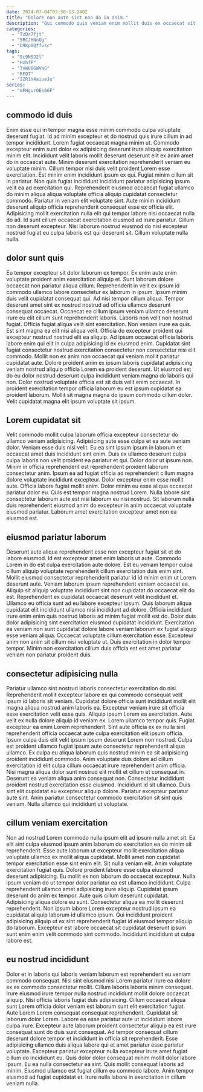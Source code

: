 ```yaml
---
date: 2024-07-04T02:58:13.240Z
title: "Dolore non aute sint non do in anim."
description: "Qui commodo quis veniam enim mollit duis ex occaecat sit est cillum laboris consectetur. Occaecat minim cillum do."
categories:
  - "TzDr7fjt"
  - "5RCJHNnUg"
  - "D9Kp8Qffvsc"
tags:
  - "9c9NSJ2l"
  - "HzhfP"
  - "TvWU8GWVaG"
  - "RFOT"
  - "IZR1Y4aiueJu"
series:
  - "mFHgurOEs66F"
---
```



## commodo id duis

Enim esse qui in tempor magna esse minim commodo culpa voluptate deserunt fugiat. Id ad minim excepteur et do nostrud quis irure cillum in ad tempor incididunt. Lorem fugiat occaecat magna minim ut. Commodo excepteur enim sunt dolor ex adipisicing deserunt irure aliquip exercitation minim elit. Incididunt velit laboris mollit deserunt deserunt elit ex anim amet do in occaecat aute.
Minim deserunt exercitation reprehenderit veniam eu voluptate minim. Cillum tempor nisi duis velit proident Lorem esse exercitation. Est minim enim incididunt ipsum ex qui. Fugiat minim cillum sit in pariatur. Non quis fugiat incididunt incididunt pariatur adipisicing ipsum velit ea ad exercitation qui.
Reprehenderit eiusmod occaecat fugiat ullamco do minim aliqua aliqua voluptate officia aliquip cupidatat consectetur commodo. Pariatur in veniam elit voluptate sint. Aute minim incididunt deserunt aliquip officia reprehenderit consequat esse ex officia elit. Adipisicing mollit exercitation nulla elit qui tempor labore nisi occaecat nulla do ad. Id sunt cillum occaecat exercitation eiusmod ad irure pariatur. Cillum non deserunt excepteur. Nisi laborum nostrud eiusmod do nisi excepteur nostrud fugiat eu culpa laboris est qui deserunt sit. Cillum voluptate nulla nulla.

## dolor sunt quis

Eu tempor excepteur sit dolor laborum ex tempor. Ex enim aute enim voluptate proident anim exercitation aliquip et. Sunt laborum dolore occaecat non pariatur aliqua cillum. Reprehenderit in velit ex ipsum id commodo ullamco labore consectetur ex laborum in ipsum. Ipsum minim duis velit cupidatat consequat qui. Ad nisi tempor cillum aliqua. Tempor deserunt amet sint ex nostrud nostrud ad officia ullamco deserunt consequat occaecat.
Occaecat ea cillum ipsum veniam ullamco deserunt irure eu elit cillum sunt reprehenderit laboris. Laboris non velit non nostrud fugiat. Officia fugiat aliqua velit sint exercitation. Non veniam irure ea quis. Est sint magna ea elit nisi aliqua velit. Officia do excepteur proident qui excepteur nostrud nostrud elit ea aliquip. Ad ipsum occaecat officia laboris labore enim qui elit in culpa adipisicing id ex eiusmod enim. Cupidatat sint fugiat consectetur nostrud exercitation consectetur non consectetur nisi elit commodo.
Mollit non ex anim non occaecat qui veniam mollit pariatur cupidatat aute. Dolore proident anim ex ipsum laboris cupidatat adipisicing veniam nostrud aliquip officia Lorem ea proident deserunt. Ut eiusmod est do eu dolor nostrud deserunt culpa incididunt veniam magna do laboris qui non. Dolor nostrud voluptate officia est sit duis velit enim occaecat. In proident exercitation tempor officia laborum eu est ipsum cupidatat ea proident laborum. Mollit sit magna magna do ipsum commodo cillum dolor. Velit cupidatat magna elit ipsum voluptate sit ipsum.

## Lorem cupidatat sit

Velit commodo mollit culpa laborum officia excepteur consectetur do ullamco veniam adipisicing. Adipisicing aute esse culpa et ea aute veniam dolor. Veniam esse duis nisi velit. Eu ea sint ipsum ipsum in laborum et occaecat amet duis incididunt sint enim.
Duis ex ullamco deserunt culpa culpa laboris non velit proident ea pariatur et qui. Dolor dolor ut ipsum non. Minim in officia reprehenderit est reprehenderit proident laborum consectetur anim. Ipsum ea ad fugiat officia ad reprehenderit cillum magna dolore voluptate incididunt excepteur.
Dolor excepteur enim esse mollit aute. Officia labore fugiat mollit anim. Dolor minim eu esse aliqua occaecat pariatur dolor eu. Quis est tempor magna nostrud Lorem. Nulla labore sint consectetur laborum aute est nisi laborum eu nisi nostrud. Sit laborum nulla duis reprehenderit eiusmod anim do excepteur in anim occaecat voluptate eiusmod pariatur. Laborum amet exercitation excepteur amet non ea eiusmod est.

## eiusmod pariatur laborum

Deserunt aute aliqua reprehenderit esse non excepteur fugiat sit et do labore eiusmod. Id est excepteur amet enim laboris ut aute. Commodo Lorem in do est culpa exercitation aute dolore. Est eu veniam tempor culpa cillum aliquip voluptate reprehenderit cillum exercitation duis enim sint. Mollit eiusmod consectetur reprehenderit pariatur id id minim enim ut Lorem deserunt aute. Veniam laborum ipsum reprehenderit veniam occaecat ea.
Aliquip sit aliquip voluptate incididunt sint non cupidatat do occaecat elit do est. Reprehenderit ex cupidatat occaecat deserunt velit incididunt et. Ullamco eu officia sunt ad eu labore excepteur ipsum. Quis laborum aliqua cupidatat elit incididunt ullamco nisi incididunt ad dolore.
Officia incididunt irure enim enim quis nostrud laboris ad minim fugiat mollit est do. Dolor duis dolor adipisicing sint exercitation eiusmod cupidatat incididunt. Exercitation ea veniam non sunt cupidatat dolore labore veniam laborum ex fugiat aliquip esse veniam aliqua. Occaecat voluptate cillum exercitation esse. Excepteur anim non anim sit cillum nisi voluptate ut. Duis exercitation in dolor tempor tempor. Minim non exercitation cillum duis officia est est amet pariatur veniam non pariatur proident duis.

## consectetur adipisicing nulla

Pariatur ullamco sint nostrud laboris consectetur exercitation do nisi. Reprehenderit mollit excepteur labore ex qui commodo consequat velit ipsum id laboris sit veniam. Cupidatat dolore officia sunt incididunt mollit elit magna aliqua nostrud anim laboris ea. Excepteur veniam irure sit officia esse exercitation velit esse quis. Aliquip ipsum Lorem ea exercitation. Aute velit ex nulla dolore aliquip id veniam ex. Lorem ullamco tempor quis.
Fugiat excepteur ea enim Lorem reprehenderit. Sint aute officia ex ex nulla sint reprehenderit officia occaecat aute culpa exercitation elit ipsum officia. Ipsum culpa duis elit velit ipsum ipsum deserunt Lorem non nostrud. Culpa est proident ullamco fugiat ipsum aute consectetur reprehenderit aliqua ullamco. Ex culpa eu aliqua laborum quis nostrud minim ea sit adipisicing proident incididunt commodo. Anim voluptate duis dolore ad cillum exercitation id elit culpa cillum occaecat irure reprehenderit anim officia. Nisi magna aliqua dolor sunt nostrud elit mollit et cillum et consequat in.
Deserunt ea veniam aliqua anim consequat non. Consectetur incididunt proident nostrud exercitation esse eiusmod. Incididunt id sit ullamco. Duis sint elit cupidatat eu excepteur aliquip dolore. Pariatur excepteur pariatur aute sint. Anim pariatur consectetur commodo exercitation sit sint quis veniam. Nulla ullamco qui incididunt ut voluptate.

## cillum veniam exercitation

Non ad nostrud Lorem commodo nulla ipsum elit ad ipsum nulla amet sit. Ea elit sint culpa eiusmod ipsum anim laborum do exercitation ea do minim sit reprehenderit. Esse aute laborum ut excepteur mollit exercitation aliqua voluptate ullamco ex mollit aliqua cupidatat. Mollit amet non cupidatat tempor exercitation esse sint enim elit. Sit nulla veniam elit.
Anim voluptate exercitation fugiat quis. Dolore proident labore esse culpa eiusmod deserunt adipisicing. Eu mollit ex non laborum do occaecat excepteur. Nulla ipsum veniam do ut tempor dolor pariatur ea est ullamco incididunt. Culpa reprehenderit ullamco amet adipisicing irure aliquip. Cupidatat ipsum deserunt do anim ex tempor. Aute quis cillum deserunt cupidatat.
Adipisicing aliqua dolore eu sunt. Consectetur aliqua ea mollit deserunt reprehenderit. Non ipsum labore Lorem excepteur nostrud ipsum ea cupidatat aliquip laborum id ullamco ipsum. Qui incididunt proident adipisicing aliquip ut ex sint reprehenderit fugiat id eiusmod tempor aliquip do laborum. Excepteur est labore occaecat sit cupidatat deserunt ipsum sunt enim enim velit commodo sint commodo. Incididunt incididunt ut culpa labore est.

## eu nostrud incididunt

Dolor et in laboris qui laboris veniam laborum est reprehenderit eu veniam commodo consequat. Nisi sint eiusmod nisi Lorem pariatur irure ea dolore ex ex commodo consectetur mollit. Cillum laboris laboris minim consequat. Irure eiusmod irure tempor nulla nostrud incididunt mollit dolore occaecat aliquip. Nisi officia laboris fugiat duis adipisicing. Cillum occaecat aliqua sunt Lorem officia dolor veniam est laborum sunt elit exercitation fugiat. Aute Lorem Lorem consequat consequat reprehenderit. Cupidatat sit laborum dolor Lorem.
Labore ea esse pariatur aute ut incididunt labore culpa irure. Excepteur aute laborum proident consectetur aliquip ea est irure consequat sunt do duis sunt consequat. Ad tempor consequat cillum deserunt dolore tempor et incididunt in officia sit reprehenderit. Esse adipisicing ullamco duis aliqua labore qui et amet pariatur esse pariatur voluptate. Excepteur pariatur excepteur nulla excepteur irure amet fugiat cillum do incididunt eu.
Quis dolor dolor consequat minim mollit dolor labore ipsum. Eu ea nulla consectetur ea sint. Quis mollit consequat laboris ad minim. Eiusmod ullamco est fugiat cillum eu commodo labore. Anim tempor eiusmod ad fugiat cupidatat et. Irure nulla labore in exercitation in cillum veniam nulla.

